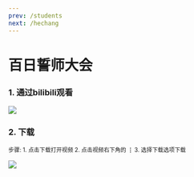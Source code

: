 ```yaml
---
prev: /students
next: /hechang
---
```

# 百日誓师大会

### 1. 通过bilibili观看<Badge type="tip" text="推荐" vertical="top" /><Badge type="tip" text="一键三连" vertical="top" />
 
<a href="https://m.bilibili.com/video/BV1gY411z7Yt" target="_blank"><img src="https://11busan.csy2022.tk/bilibili.png" /></a>

### 2. 下载<Badge type="tip" text="302.26MB" vertical="top" /><br>
<div style="font-size: 80%">步骤: 1. 点击下载打开视频 2. 点击视频右下角的<strong> ⋮ </strong>3. 选择下载选项下载</div>

<a href="https://download.kstore.space/download/4366/%E7%99%BE%E6%97%A5%E8%AA%93%E5%B8%88.mp4" download="https://download.kstore.space/download/4366/%E7%99%BE%E6%97%A5%E8%AA%93%E5%B8%88.mp4" target="_blank"><img src="https://11busan.csy2022.tk/download.png" /></a>
